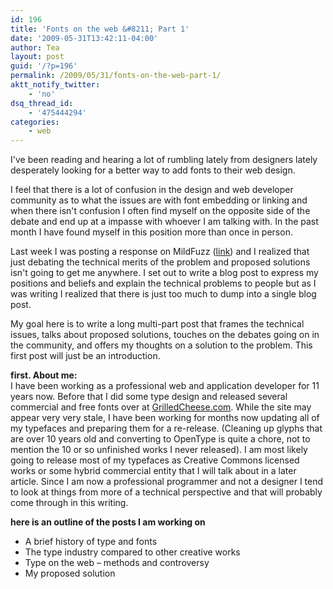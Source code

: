 ```yaml
---
id: 196
title: 'Fonts on the web &#8211; Part 1'
date: '2009-05-31T13:42:11-04:00'
author: Tea
layout: post
guid: '/?p=196'
permalink: /2009/05/31/fonts-on-the-web-part-1/
aktt_notify_twitter:
    - 'no'
dsq_thread_id:
    - '475444294'
categories:
    - web
---
```


I've been reading and hearing a lot of rumbling lately from designers lately desperately looking for a better way to add fonts to their web design.

I feel that there is a lot of confusion in the design and web developer community as to what the issues are with font embedding or linking and when there isn't confusion I often find myself on the opposite side of the debate and end up at a impasse with whoever I am talking with. In the past month I have found myself in this position more than once in person.

Last week I was posting a response on MildFuzz ([link](http://mildfuzz.com/?p=64)) and I realized that just debating the technical merits of the problem and proposed solutions isn't going to get me anywhere. I set out to write a blog post to express my positions and beliefs and explain the technical problems to people but as I was writing I realized that there is just too much to dump into a single blog post.

My goal here is to write a long multi-part post that frames the technical issues, talks about proposed solutions, touches on the debates going on in the community, and offers my thoughts on a solution to the problem. This first post will just be an introduction.

**first. About me:**  
I have been working as a professional web and application developer for 11 years now. Before that I did some type design and released several commercial and free fonts over at [GrilledCheese.com](http://grilledcheese.com). While the site may appear very very stale, I have been working for months now updating all of my typefaces and preparing them for a re-release. (Cleaning up glyphs that are over 10 years old and converting to OpenType is quite a chore, not to mention the 10 or so unfinished works I never released). I am most likely going to release most of my typefaces as Creative Commons licensed works or some hybrid commercial entity that I will talk about in a later article. Since I am now a professional programmer and not a designer I tend to look at things from more of a technical perspective and that will probably come through in this writing.

**here is an outline of the posts I am working on**

- A brief history of type and fonts
- The type industry compared to other creative works
- Type on the web – methods and controversy
- My proposed solution
